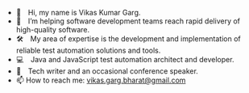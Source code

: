 - 👋 Hi, my name is Vikas Kumar Garg.
- 🚀 I’m helping software development teams reach rapid delivery of high-quality software.
- 🛠 My area of expertise is the development and implementation of reliable test automation solutions and tools.
- 💻 Java and JavaScript test automation architect and developer.
- 📝 Tech writer and an occasional conference speaker.
- 📫 How to reach me: vikas.garg.bharat@gmail.com

